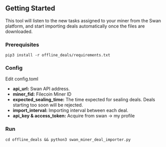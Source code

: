 ## Getting Started
This tool will listen to the new tasks assigned to your miner from the Swan platform, 
and start importing deals automatically once the files are downloaded.

### Prerequisites

    pip3 install -r offline_deals/requirements.txt 

### Config

Edit config.toml

- **api_url:** Swan API address.
- **miner_fid:** Filecoin Miner ID
- **expected_sealing_time:** The time expected for sealing deals. Deals starting too soon will be rejected.
- **import_interval:** Importing interval between each deal.
- **api_key & access_token:** Acquire from swan -> my profile

### Run

    cd offline_deals && python3 swan_miner_deal_importer.py